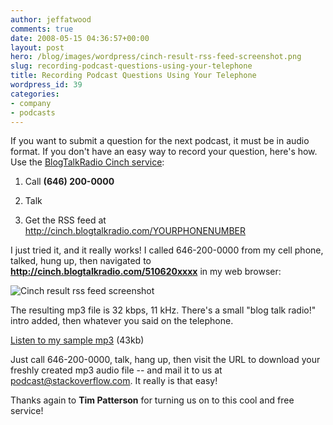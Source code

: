 ```yaml
---
author: jeffatwood
comments: true
date: 2008-05-15 04:36:57+00:00
layout: post
hero: /blog/images/wordpress/cinch-result-rss-feed-screenshot.png
slug: recording-podcast-questions-using-your-telephone
title: Recording Podcast Questions Using Your Telephone
wordpress_id: 39
categories:
- company
- podcasts
---
```



If you want to submit a question for the next podcast, it must be in audio format. If you don't have an easy way to record your question, here's how. Use the [BlogTalkRadio Cinch service](http://blog.blogtalkradio.com/2008/02/18/podcasting-is-a-cinch-with-blogtalkradio/):







  1. Call **(646) 200-0000**

  2. Talk

  3. Get the RSS feed at http://cinch.blogtalkradio.com/YOURPHONENUMBER




I just tried it, and it really works! I called 646-200-0000 from my cell phone, talked, hung up, then navigated to **http://cinch.blogtalkradio.com/510620xxxx** in my web browser:



![Cinch result rss feed screenshot](/blog/images/wordpress/cinch-result-rss-feed-screenshot.png)



The resulting mp3 file is 32 kbps, 11 kHz. There's a small "blog talk radio!" intro added, then whatever you said on the telephone.



[Listen to my sample mp3](http://blog.stackoverflow.com/wp-content/uploads/cinch-stackoverflow-recording.mp3) (43kb)



Just call 646-200-0000, talk, hang up, then visit the URL to download your freshly created mp3 audio file -- and mail it to us at [podcast@stackoverflow.com](mailto:podcast@stackoverflow.com). It really is that easy!



Thanks again to **Tim Patterson** for turning us on to this cool and free service!

